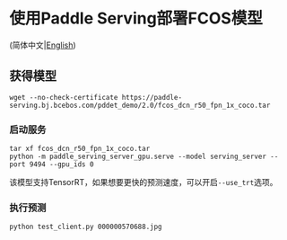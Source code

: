 # 使用Paddle Serving部署FCOS模型

(简体中文|[English](./README.md))

## 获得模型
```
wget --no-check-certificate https://paddle-serving.bj.bcebos.com/pddet_demo/2.0/fcos_dcn_r50_fpn_1x_coco.tar
```


### 启动服务
```
tar xf fcos_dcn_r50_fpn_1x_coco.tar
python -m paddle_serving_server_gpu.serve --model serving_server --port 9494 --gpu_ids 0
```

该模型支持TensorRT，如果想要更快的预测速度，可以开启`--use_trt`选项。

### 执行预测
```
python test_client.py 000000570688.jpg
```


